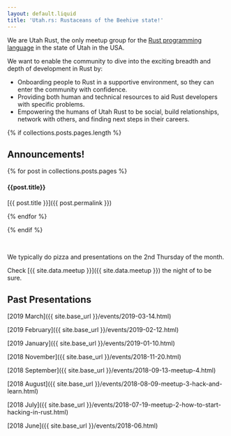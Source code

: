 ```yaml
---
layout: default.liquid
title: 'Utah.rs: Rustaceans of the Beehive state!'
---
```


We are Utah Rust, the only meetup group for the [Rust programming language](https://www.rust-lang.org/) in the state of Utah in the USA.

We want to enable the community to dive into the exciting breadth and depth of development in Rust by:
* Onboarding people to Rust in a supportive environment, so they can enter the community with confidence.
* Providing both human and technical resources to aid Rust developers with specific problems.
* Empowering the humans of Utah Rust to be social, build relationships, network with others, and finding next steps in their careers.

{% if collections.posts.pages.length %}

## Announcements!

{% for post in collections.posts.pages %}

#### {{post.title}}

[{{ post.title }}]({{ post.permalink }})

{% endfor %}

{% endif %}

<div class="js-meetups" hidden>

# Upcoming Meetups:

-   <h4 class="js-next-meetup"><span class="js-weekday"></span> <span class="js-month"></span>, <span class="js-date"></span> <span class="js-year"></span> <a href="{{ site.data.meetup }}">RSVP</a> </h4>
-   <h4 class="js-next-next-meetup"><span class="js-weekday"></span> <span class="js-month"></span>, <span class="js-date"></span> <span class="js-year"></span> <a href="{{ site.data.meetup }}">RSVP</a> </h4>

</div>
<br>

We typically do pizza and presentations on the 2nd Thursday of the month.

Check [{{ site.data.meetup }}]({{ site.data.meetup }}) the night of to be sure.

## Past Presentations

[2019 March]({{ site.base_url }}/events/2019-03-14.html)

[2019 February]({{ site.base_url }}/events/2019-02-12.html)

[2019 January]({{ site.base_url }}/events/2019-01-10.html)

[2018 November]({{ site.base_url }}/events/2018-11-20.html)

[2018 September]({{ site.base_url }}/events/2018-09-13-meetup-4.html)

[2018 August]({{ site.base_url }}/events/2018-08-09-meetup-3-hack-and-learn.html)

[2018 July]({{ site.base_url }}/events/2018-07-19-meetup-2-how-to-start-hacking-in-rust.html)

[2018 June]({{ site.base_url }}/events/2018-06.html)
